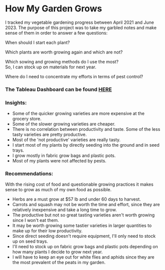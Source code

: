 # How My Garden Grows 

I tracked my vegetable gardening progress between April 2021 and June 2023. 
The purpose of this project was to take my garbled notes and make sense of them in order to answer a few questions: 

When should I start each plant? 

Which plants are worth growing again and which are not?   

Which sowing and growing methods do I use the most?  
So, I can stock up on materials for next year.  

Where do I need to concentrate my efforts in terms of pest control?  
### The Tableau Dashboard can be found [HERE](https://public.tableau.com/app/profile/jacqueline.alsina/viz/HowMyGardenGrows/Dashboard1) 

### Insights: 
- Some of the quicker growing varieties are more expensive at the grocery store. 
- Some of the slower growing varieties are cheaper.
- There is no correlation between productivity and taste. Some of the less tasty varieties are pretty productive.
- Most of the 'not productive' varieties are really tasty.
- I start most of my plants by directly seeding into the ground and in seed trays.
- I grow mostly in fabric grow bags and plastic pots.
- Most of my plants were not affected by pests.

### Recommendations: 
With the rising cost of food and questionable growing practices it makes sense to grow as much of my own food as possible. 
- Herbs are a must grow at $57 lb and under 60 days to harvest. 
- Carrots and squash may not be worth the time and effort, since they are relatively inexpensive and take a long time to grow.
- The productive but not so great tasting varieties aren't worth growing since I won't eat them.  
- It may be worth growing some tastier varieties in larger quantities to make up for their low productivity.
- Since direct seeding doesn't require equipment, I'll only need to stock up on seed trays.   
- I'll need to stock up on fabric grow bags and plastic pots depending on how many plants I decide to grow next year.   
- I will have to keep an eye out for white flies and aphids since they are the most prevalent of the peats in my garden.   
